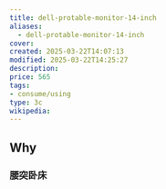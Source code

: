 ```yaml
---
title: dell-protable-monitor-14-inch
aliases:
  - dell-protable-monitor-14-inch
cover: 
created: 2025-03-22T14:07:13
modified: 2025-03-22T14:25:27
description: 
price: 565
tags: 
- consume/using
type: 3c
wikipedia:
---
```


## Why
### 腰突卧床

